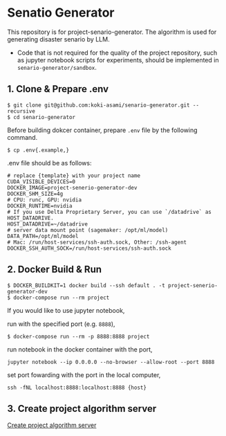 # Senatio Generator
This repository is for project-senario-generator. The algorithm is used for generating disaster senario by LLM.


- Code that is not required for the quality of the project repository, such as jupyter notebook scripts for experiments,
should be implemented in `senario-generator/sandbox`.


## 1. Clone & Prepare .env  
```commandline
$ git clone git@github.com:koki-asami/senario-generator.git --recursive
$ cd senario-generator
```

Before building dokcer container, prepare `.env` file by the following command.

```commandline
$ cp .env{.example,}
```

.env file should be as follows:

```
# replace {template} with your project name
CUDA_VISIBLE_DEVICES=0
DOCKER_IMAGE=project-senerio-generator-dev
DOCKER_SHM_SIZE=4g
# CPU: runc, GPU: nvidia
DOCKER_RUNTIME=nvidia
# If you use Delta Proprietary Server, you can use `/datadrive` as HOST_DATADRIVE.
HOST_DATADRIVE=~/datadrive
# server data mount point (sagemaker: /opt/ml/model)
DATA_PATH=/opt/ml/model
# Mac: /run/host-services/ssh-auth.sock, Other: /ssh-agent
DOCKER_SSH_AUTH_SOCK=/run/host-services/ssh-auth.sock
```

## 2. Docker Build & Run  
```commandline
$ DOCKER_BUILDKIT=1 docker build --ssh default . -t project-senerio-generator-dev
$ docker-compose run --rm project
```

If you would like to use jupyter notebook,

run with the specified port (e.g. `8888`),
```commandline
$ docker-compose run --rm -p 8888:8888 project
```

run notebook in the docker container with the port,
```commandline
jupyter notebook --ip 0.0.0.0 --no-browser --allow-root --port 8888
```

set port fowarding with the port in the local computer,
```commandline
ssh -fNL localhost:8888:localhost:8888 {host}
```
## 3. Create project algorithm server

[Create project algorithm server](server/README.md)
